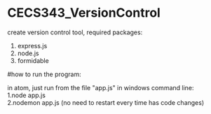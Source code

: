 
# CECS343_VersionControl
 create version control tool,
 required packages:  
 1. express.js
 2. node.js
 3. formidable


#how to run the program:

in atom, just run from the file "app.js"
in windows command line:  
    1.node app.js     
    2.nodemon app.js  (no need to restart every time has code changes)
